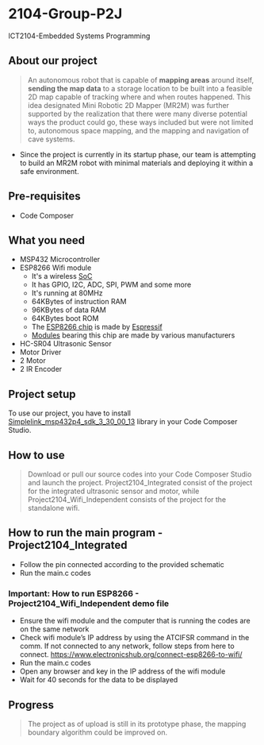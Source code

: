 # 2104-Group-P2J


ICT2104-Embedded Systems Programming
## About our project
>An autonomous robot that is capable of  **mapping areas** around itself, **sending the map data** to a storage location to be built into a feasible 2D map capable of tracking where and when routes happened. This idea designated Mini Robotic 2D Mapper (MR2M) was further supported by the realization that there were many diverse potential ways the product could go, these ways included but were not limited to, autonomous space mapping, and the mapping and navigation of cave systems. 
- Since the project is currently in its startup phase, our team is attempting to build an MR2M robot with minimal materials and deploying it within a safe environment.

## Pre-requisites
- Code Composer

## What you need
- MSP432 Microcontroller
- ESP8266 Wifi module 
    - It's a wireless  [SoC](https://en.wikipedia.org/wiki/System_on_a_chip)
    - It has GPIO, I2C, ADC, SPI, PWM and some more
    - It's running at 80MHz
    - 64KBytes of instruction RAM
    - 96KBytes of data RAM
    - 64KBytes boot ROM
    - The  [ESP8266 chip](https://github.com/esp8266/esp8266-wiki/wiki/Hardware_ESP8266-Versions)  is made by  [Espressif](http://espressif.com/en/products/esp8266/)
    - [Modules](https://github.com/esp8266/esp8266-wiki/wiki/Hardware_versions)  bearing this chip are made by various manufacturers
- HC-SR04 Ultrasonic Sensor
- Motor Driver
- 2 Motor
- 2 IR Encoder

## Project setup
To use our project, you have to install  [Simplelink_msp432p4_sdk_3_30_00_13](http://www.ti.com/tool/SIMPLELINK-MSP432-SDK) library in your Code Composer Studio.

## How to use
> Download or pull our source codes into your Code Composer Studio and launch the project. 
Project2104_Integrated consist of the project for the integrated ultrasonic sensor and motor, while Project2104_Wifi_Independent consists of the project for the standalone wifi.

## How to run the main program - Project2104_Integrated
-   Follow the pin connected according to the provided schematic
-   Run the main.c codes


### Important: How to run ESP8266 - Project2104_Wifi_Independent demo file

- Ensure the wifi module and the computer that is running the codes are on the same network
- Check wifi module’s IP address by using the ATCIFSR command in the comm. If not connected to any network, follow steps from here to connect. https://www.electronicshub.org/connect-esp8266-to-wifi/
- Run the main.c codes
- Open any browser and key in the IP address of the wifi module
- Wait for 40 seconds for the data to be displayed

## Progress
>The project as of upload is still in its prototype phase, the mapping boundary algorithm could be improved on.
